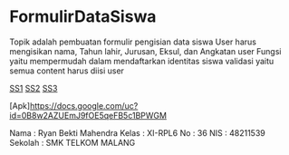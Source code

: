 # FormulirDataSiswa
Topik adalah pembuatan formulir pengisian data siswa
User harus mengisikan nama, Tahun lahir, Jurusan, Eksul, dan Angkatan user
Fungsi yaitu mempermudah dalam mendaftarkan identitas siswa
validasi yaitu semua content harus diisi user

[SS1](https://docs.google.com/uc?id=0B8w2AZUEmJ9fQmlmb2c3a2dHeG8)
[SS2](https://docs.google.com/uc?id=0B8w2AZUEmJ9fSUlhY3pYdWM5Zlk)
[SS3](https://docs.google.com/uc?id=0B8w2AZUEmJ9fSjVIZkMwdHpkSWs)

[Apk]https://docs.google.com/uc?id=0B8w2AZUEmJ9fOE5qeFB5c1BPWGM

Nama : Ryan Bekti Mahendra
Kelas : XI-RPL6
No : 36
NIS : 48211539
Sekolah : SMK TELKOM MALANG

